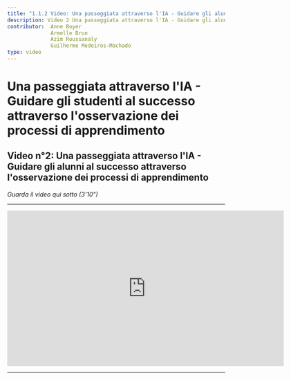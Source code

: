 ```yaml
---
title: "1.1.2 Video: Una passeggiata attraverso l'IA - Guidare gli alunni al successo"
description: Video 2 Una passeggiata attraverso l'IA - Guidare gli alunni al successo attraverso l'osservazione dei processi di apprendimento
contributor:  Anne Boyer
              Armelle Brun
              Azim Roussanaly
              Guilherme Medeiros-Machado
type: video
---
```

# Una passeggiata attraverso l'IA - Guidare gli studenti al successo attraverso l'osservazione dei processi di apprendimento
## Video n°2: Una passeggiata attraverso l'IA - Guidare gli alunni al successo attraverso l'osservazione dei processi di apprendimento
_Guarda il video qui sotto (3'10")_

----------
<center><iframe width="640" height="360" src="https://www.youtube.com/embed/ESx1tF64iZk?rel=0&showinfo=0&cc_load_policy=1&hl=fr&modestbranding=1" frameborder="0" allowfullscreen></iframe></center>

-----------
